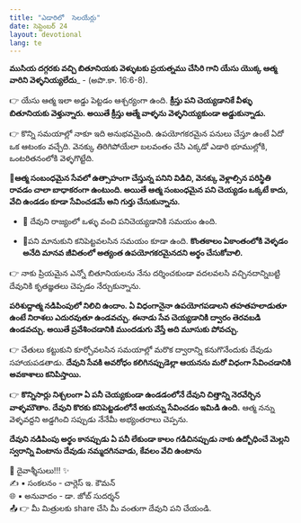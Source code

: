 ```yaml
---
title: "ఎడారిలో  సెలయేర్లు"
date: సెప్టెంబర్ 24
layout: devotional
lang: te
---
```


**ముసియ దగ్గరకు వచ్చి బితూనియకు వెళ్ళుటకు ప్రయత్నము చేసిరి గాని యేసు యొక్క ఆత్మ వారిని వెళ్ళనియ్యలేదు**_ - (అపొ.కా. 16:6-8).

👉 యేసు ఆత్మ ఇలా అడ్డు పెట్టడం ఆశ్చర్యంగా ఉంది. **క్రీస్తు పని చెయ్యడానికే వీళ్ళు బితూనియకు వెళ్తున్నారు. అయితే క్రీస్తు ఆత్మే వాళ్ళను వెళ్ళనియ్యకుండా అడ్డుకున్నాడు.**

👉 కొన్ని సమయాల్లో నాకూ ఇది అనుభవమైంది. ఉపయోగకరమైన పనులు చేస్తూ ఉంటే ఏదో ఒక ఆటంకం వచ్చేది. వెనక్కు తిరిగిపోయేలా బలవంతం చేసి ఎక్కడో ఎడారి భూముల్లోకి, ఒంటరితనంలోకి వెళ్ళగొట్టేది.

**📖ఆత్మ సంబంధమైన సేవలో ఉత్సాహంగా చేస్తున్న పనిని విడిచి, వెనక్కు వెళ్లాల్సిన పరిస్థితి రావడం చాలా బాధాకరంగా ఉంటుంది. అయితే ఆత్మ సంబంధమైన పని చెయ్యడం ఒక్కటే కాదు, వేచి ఉండడం కూడా సేవించడమే అని గుర్తు చేసుకున్నాను.**

- 🔹 దేవుని రాజ్యంలో ఒళ్ళు వంచి పనిచెయ్యడానికి సమయం ఉంది.

- 🔹పని మానుకుని కనిపెట్టవలసిన సమయం కూడా ఉంది. **కొంతకాలం ఏకాంతంలోకి వెళ్ళడం అనేది మానవ జీవితంలో అత్యంత ఉపయోగకరమైనదని అర్థం చేసుకోవాలి.**

👉 నాకు ప్రియమైన ఎన్నో బితూనియలను నేను దర్శించకుండా వదలవలసి వచ్చినదాన్నిబట్టి దేవునికి కృతజ్ఞతలు చెప్పడం నేర్చుకున్నాను.

**పరిశుద్దాత్మ నడిపింపులో నిలిచి ఉందాం. ఏ విధంగానైనా ఉపయోగపడాలని తహతహలాడుతూ ఉంటే నిరాశలు ఎదురవుతూ ఉండవచ్చు. ఈనాడు సేవ చెయ్యడానికి ద్వారం తెరవబడి ఉండవచ్చు. అయితే ప్రవేశించడానికి ముందడుగు వేస్తే అది మూసుకు పోవచ్చు.**

👉 చేతులు కట్టుకుని కూర్చోవలసిన సమయాల్లో మరొక ద్వారాన్ని కనుగొనేందుకు దేవుడు సహాయపడతాడు. 
**దేవుని సేవకి అవరోధం కలిగినప్పుడెల్లా ఆయనను మరో విధంగా సేవించడానికి అవకాశాలు కనిపిస్తాయి.**

👉 **కొన్నిసార్లు నిశ్చలంగా ఏ పనీ చెయ్యకుండా ఉండడంలోనే దేవుని చిత్తాన్ని నెరవేర్చిన వాళ్ళమౌతాం. దేవుని కొరకు కనిపెట్టడంలోనే ఆయన్ను సేవించడం ఇమిడి ఉంది.** ఆత్మ నన్ను వెళ్ళవద్దని అడ్డగించి సప్పుడు నేనేమీ అభ్యంతరాలు చెప్పను.

**దేవుని నడిపింపు అర్థం కానప్పుడు ఏ పనీ లేకుండా కాలం గడిచినప్పుడు నాకు ఉద్బోధించే మెల్లని స్వరాన్ని వింటాను దేవుడు నమ్మదగినవాడు, కేవలం వేచి ఉంటాను**

<div class="blessing">🙏 <span class="bless-text">దైవాశ్శీసులు!!!</span> ✨</div>

<div class="credit">✍️ <span class="credit-text">▪ సంకలనం - చార్లెస్ ఇ. కౌమన్</span></div>
<div class="credit">🌐 <span class="credit-text">▪ అనువాదం - డా. జోబ్ సుదర్శన్</span></div>


<div class="share">📤 👉 <span class="share-text">మీ మిత్రులకు share చేసి మీ వంతుగా దేవుని పని చేయండి.</span></div>
